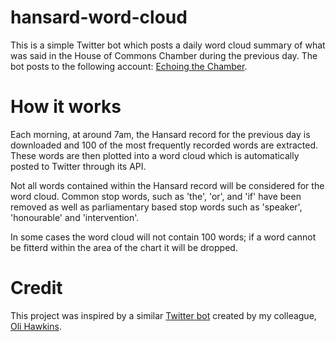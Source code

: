 # hansard-word-cloud
This is a simple Twitter bot which posts a daily word cloud summary of what was said in the House of Commons Chamber during the previous day. The bot posts to the following account: [Echoing the Chamber](https://twitter.com/EchoingChamber).

# How it works
Each morning, at around 7am, the Hansard record for the previous day is downloaded and 100 of the most frequently recorded words are extracted. These words are then plotted into a word cloud which is automatically posted to Twitter through its API.

Not all words contained within the Hansard record will be considered for the word cloud. Common stop words, such as 'the', 'or', and 'if' have been removed as well as parliamentary based stop words such as 'speaker', 'honourable' and 'intervention'.

In some cases the word cloud will not contain 100 words; if a word cannot be fitterd within the area of the chart it will be dropped.

# Credit
This project was inspired by a similar [Twitter bot](https://twitter.com/wmbubble) created by my colleague, [Oli Hawkins](https://github.com/olihawkins).